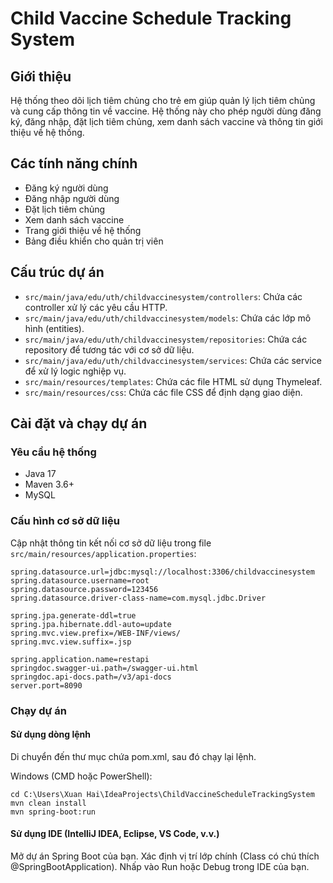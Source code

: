 # Child Vaccine Schedule Tracking System

## Giới thiệu

Hệ thống theo dõi lịch tiêm chủng cho trẻ em giúp quản lý lịch tiêm chủng và cung cấp thông tin về vaccine. Hệ thống này cho phép người dùng đăng ký, đăng nhập, đặt lịch tiêm chủng, xem danh sách vaccine và thông tin giới thiệu về hệ thống.

## Các tính năng chính

- Đăng ký người dùng
- Đăng nhập người dùng
- Đặt lịch tiêm chủng
- Xem danh sách vaccine
- Trang giới thiệu về hệ thống
- Bảng điều khiển cho quản trị viên

## Cấu trúc dự án

- `src/main/java/edu/uth/childvaccinesystem/controllers`: Chứa các controller xử lý các yêu cầu HTTP.
- `src/main/java/edu/uth/childvaccinesystem/models`: Chứa các lớp mô hình (entities).
- `src/main/java/edu/uth/childvaccinesystem/repositories`: Chứa các repository để tương tác với cơ sở dữ liệu.
- `src/main/java/edu/uth/childvaccinesystem/services`: Chứa các service để xử lý logic nghiệp vụ.
- `src/main/resources/templates`: Chứa các file HTML sử dụng Thymeleaf.
- `src/main/resources/css`: Chứa các file CSS để định dạng giao diện.

## Cài đặt và chạy dự án

### Yêu cầu hệ thống

- Java 17
- Maven 3.6+
- MySQL

### Cấu hình cơ sở dữ liệu

Cập nhật thông tin kết nối cơ sở dữ liệu trong file `src/main/resources/application.properties`:

```properties
spring.datasource.url=jdbc:mysql://localhost:3306/childvaccinesystem
spring.datasource.username=root
spring.datasource.password=123456
spring.datasource.driver-class-name=com.mysql.jdbc.Driver

spring.jpa.generate-ddl=true
spring.jpa.hibernate.ddl-auto=update
spring.mvc.view.prefix=/WEB-INF/views/
spring.mvc.view.suffix=.jsp

spring.application.name=restapi
springdoc.swagger-ui.path=/swagger-ui.html
springdoc.api-docs.path=/v3/api-docs
server.port=8090
```

### Chạy dự án

#### Sử dụng dòng lệnh

Di chuyển đến thư mục chứa pom.xml, sau đó chạy lại lệnh.

Windows (CMD hoặc PowerShell):
```
cd C:\Users\Xuan Hai\IdeaProjects\ChildVaccineScheduleTrackingSystem
mvn clean install
mvn spring-boot:run
```

#### Sử dụng IDE (IntelliJ IDEA, Eclipse, VS Code, v.v.)

Mở dự án Spring Boot của bạn.
Xác định vị trí lớp chính (Class có chú thích @SpringBootApplication).
Nhấp vào Run hoặc Debug trong IDE của bạn.
